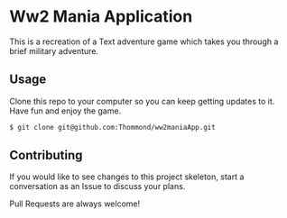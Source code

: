# Ww2 Mania Application

This is a recreation of a Text adventure game which takes you
through a brief military adventure. 


## Usage

Clone this repo to your computer so you can keep getting updates to it.
Have fun and enjoy the game.

```bash
$ git clone git@github.com:Thommond/ww2maniaApp.git
```


## Contributing

If you would like to see changes to this project skeleton, start a conversation as an Issue to discuss your plans.

Pull Requests are always welcome!
